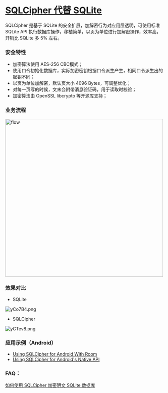 # [SQLCipher 代替 SQLite](https://github.com/Urchinzhou/gitblog/issues/11)

SQLCipher 是基于 SQLite 的安全扩展，加解密行为对应用层透明，可使用标准 SQLite API 执行数据库操作，移植简单，以页为单位进行加解密操作，效率高，开销比 SQLite 多 5% 左右。

### 安全特性

- 加密算法使用 AES-256 CBC模式；
- 使用口令初始化数据库，实际加密密钥根据口令派生产生，相同口令派生出的密钥不同；
- 以页为单位加解密，默认页大小 4096 Bytes，可调整优化；
- 对每一页写的时候，文末会附带消息验证码，用于读取时校验；
- 加密算法由 OpenSSL libcrypto 等开源库支持；

### 业务流程

<img src="https://s3.ax1x.com/2021/01/28/y94yrj.md.png" width=500 alt="flow" align=center />

### 效果对比

- SQLite

<img src="https://s3.ax1x.com/2021/01/29/yCo7B4.png" alt="yCo7B4.png" border="0"/>

- SQLCipher

<img src="https://s3.ax1x.com/2021/01/29/yCTev8.png" alt="yCTev8.png" border="0" />

### 应用示例（Android）

- [Using SQLCipher for Android With Room](https://github.com/sqlcipher/android-database-sqlcipher#using-sqlcipher-for-android-with-room)
- [Using SQLCipher for Android's Native API](https://github.com/sqlcipher/android-database-sqlcipher#using-sqlcipher-for-androids-native-api)

### FAQ：

[如何使用 SQLCipher 加密明文 SQLite 数据库](https://discuss.zetetic.net/t/how-to-encrypt-a-plaintext-sqlite-database-to-use-sqlcipher-and-avoid-file-is-encrypted-or-is-not-a-database-errors/868)

